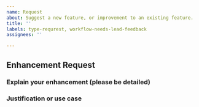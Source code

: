 ```yaml
---
name: Request
about: Suggest a new feature, or improvement to an existing feature.
title: ''
labels: type-requrest, workflow-needs-lead-feedback
assignees: ''

---
```


## Enhancement Request
### Explain your enhancement (please be detailed)

### Justification or use case
